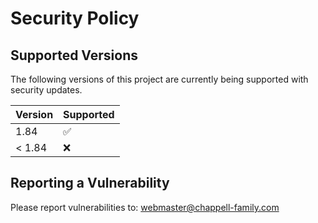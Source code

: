 # Security Policy

## Supported Versions

The following versions of this project are
currently being supported with security updates.

| Version | Supported          |
| ------- | ------------------ |
| 1.84    | :white_check_mark: |
| < 1.84  | :x:                |

## Reporting a Vulnerability

Please report vulnerabilities to: webmaster@chappell-family.com
